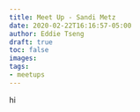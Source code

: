 ```yaml
---
title: Meet Up - Sandi Metz
date: 2020-02-22T16:16:57-05:00
author: Eddie Tseng
draft: true 
toc: false
images:
tags:
- meetups
---
```


hi
